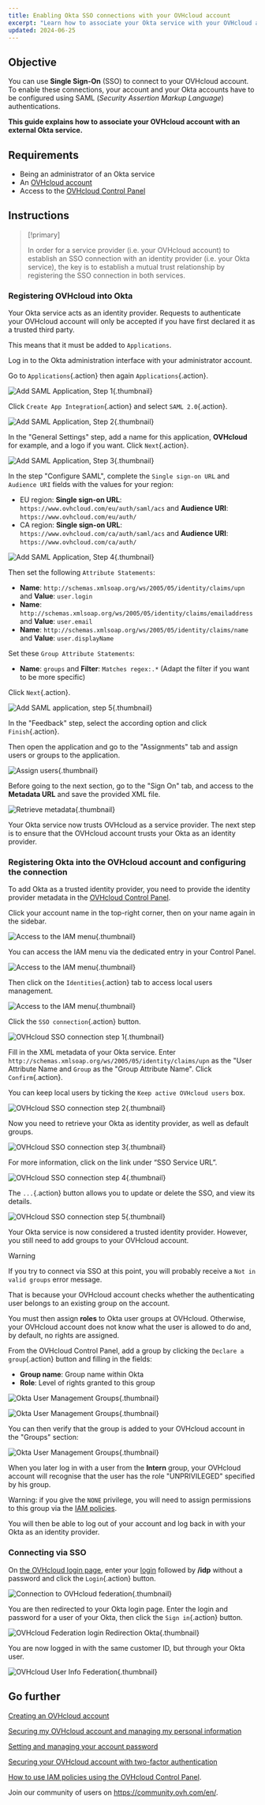 ```yaml
---
title: Enabling Okta SSO connections with your OVHcloud account
excerpt: "Learn how to associate your Okta service with your OVHcloud account via SAML 2.0"
updated: 2024-06-25
---
```


## Objective

You can use **Single Sign-On** (SSO) to connect to your OVHcloud account. To enable these connections, your account and your Okta accounts have to be configured using SAML (*Security Assertion Markup Language*) authentications.

**This guide explains how to associate your OVHcloud account with an external Okta service.**

## Requirements

- Being an administrator of an Okta service
- An [OVHcloud account](/pages/account_and_service_management/account_information/ovhcloud-account-creation)
- Access to the [OVHcloud Control Panel](https://ca.ovh.com/auth/?action=gotomanager&from=https://www.ovh.com/world/&ovhSubsidiary=we)

## Instructions

> [!primary]
>
> In order for a service provider (i.e. your OVHcloud account) to establish an SSO connection with an identity provider (i.e. your Okta service), the key is to establish a mutual trust relationship by registering the SSO connection in both services.
>

### Registering OVHcloud into Okta

Your Okta service acts as an identity provider. Requests to authenticate your OVHcloud account will only be accepted if you have first declared it as a trusted third party.

This means that it must be added to `Applications`.

Log in to the Okta administration interface with your administrator account.

Go to `Applications`{.action} then again `Applications`{.action}.

![Add SAML Application, Step 1](images/OKTA_add_application_step1.png){.thumbnail}

Click `Create App Integration`{.action} and select `SAML 2.0`{.action}.

![Add SAML Application, Step 2](images/OKTA_add_application_step2.png){.thumbnail}

In the "General Settings" step, add a name for this application, **OVHcloud** for example, and a logo if you want. Click `Next`{.action}.

![Add SAML Application, Step 3](images/OKTA_add_application_step3.png){.thumbnail}

In the step "Configure SAML", complete the `Single sign-on URL` and `Audience URI` fields with the values for your region: 

- EU region: **Single sign-on URL**: `https://www.ovhcloud.com/eu/auth/saml/acs` and **Audience URI**: `https://www.ovhcloud.com/eu/auth/`
- CA region: **Single sign-on URL**: `https://www.ovhcloud.com/ca/auth/saml/acs` and **Audience URI**: `https://www.ovhcloud.com/ca/auth/`

![Add SAML Application, Step 4](images/OKTA_add_application_step4.png){.thumbnail}

Then set the following `Attribute Statements`:

- **Name**: `http://schemas.xmlsoap.org/ws/2005/05/identity/claims/upn` and **Value**: `user.login`
- **Name**: `http://schemas.xmlsoap.org/ws/2005/05/identity/claims/emailaddress` and **Value**: `user.email`
- **Name**: `http://schemas.xmlsoap.org/ws/2005/05/identity/claims/name` and **Value**: `user.displayName`

Set these `Group Attribute Statements`:

- **Name**: `groups` and **Filter**: `Matches regex:.*` (Adapt the filter if you want to be more specific)

Click `Next`{.action}.

![Add SAML application, step 5](images/OKTA_add_application_step5.png){.thumbnail}

In the "Feedback" step, select the according option and click `Finish`{.action}.

Then open the application and go to the "Assignments" tab and assign users or groups to the application.

![Assign users](images/OKTA_add_user.png){.thumbnail}

Before going to the next section, go to the "Sign On" tab, and access to the **Metadata URL** and save the provided XML file.

![Retrieve metadata](images/OKTA_retrieve_metadata.png){.thumbnail}

Your Okta service now trusts OVHcloud as a service provider. The next step is to ensure that the OVHcloud account trusts your Okta as an identity provider.

### Registering Okta into the OVHcloud account and configuring the connection

To add Okta as a trusted identity provider, you need to provide the identity provider metadata in the [OVHcloud Control Panel](https://ca.ovh.com/auth/?action=gotomanager&from=https://www.ovh.com/world/&ovhSubsidiary=we).

Click your account name in the top-right corner, then on your name again in the sidebar.

![Access to the IAM menu](images/access_to_the_IAM_menu_01.png){.thumbnail}

You can access the IAM menu via the dedicated entry in your Control Panel.

![Access to the IAM menu](images/access_to_the_IAM_menu_02.png){.thumbnail}

Then click on the `Identities`{.action} tab to access local users management.

![Access to the IAM menu](images/access_to_the_IAM_menu_03.png){.thumbnail}

Click the `SSO connection`{.action} button.

![OVHcloud SSO connection step 1](images/ovhcloud_user_management_connect_sso_1.png){.thumbnail}

Fill in the XML metadata of your Okta service. Enter `http://schemas.xmlsoap.org/ws/2005/05/identity/claims/upn` as the "User Attribute Name and `Group` as the "Group Attribute Name". Click `Confirm`{.action}.

You can keep local users by ticking the `Keep active OVHcloud users` box.

![OVHcloud SSO connection step 2](images/ovhcloud_add_federation.png){.thumbnail}

Now you need to retrieve your Okta as identity provider, as well as default groups.

![OVHcloud SSO connection step 3](images/ovhcloud_add_federation_success.png){.thumbnail}

For more information, click on the link under “SSO Service URL”.

![OVHcloud SSO connection step 4](images/ovhcloud_idp_details.png){.thumbnail}

The `...`{.action} button allows you to update or delete the SSO, and view its details.

![OVHcloud SSO connection step 5](images/ovhcloud_user_management_connect_sso_5.png){.thumbnail}

Your Okta service is now considered a trusted identity provider. However, you still need to add groups to your OVHcloud account.

> [!warning]
> If you try to connect via SSO at this point, you will probably receive a `Not in valid groups` error message.
>
> That is because your OVHcloud account checks whether the authenticating user belongs to an existing group on the account.
>

You must then assign **roles** to Okta user groups at OVHcloud. Otherwise, your OVHcloud account does not know what the user is allowed to do and, by default, no rights are assigned.

From the OVHcloud Control Panel, add a group by clicking the `Declare a group`{.action} button and filling in the fields:

- **Group name**: Group name within Okta
- **Role**: Level of rights granted to this group

![Okta User Management Groups](images/ovhcloud_user_management_groups_1.png){.thumbnail}

![Okta User Management Groups](images/ovhcloud_user_management_groups_2.png){.thumbnail}

You can then verify that the group is added to your OVHcloud account in the "Groups" section:

![Okta User Management Groups](images/ovhcloud_user_management_groups_3.png){.thumbnail}

When you later log in with a user from the **Intern** group, your OVHcloud account will recognise that the user has the role "UNPRIVILEGED" specified by his group.

Warning: if you give the `NONE` privilege, you will need to assign permissions to this group via the [IAM policies](/pages/account_and_service_management/account_information/iam-policy-ui).

You will then be able to log out of your account and log back in with your Okta as an identity provider.

### Connecting via SSO

On [the OVHcloud login page](https://ca.ovh.com/auth/?action=gotomanager&from=https://www.ovh.com/world/&ovhSubsidiary=we), enter your [login](/pages/account_and_service_management/account_information/ovhcloud-account-creation#what-is-my-nic-handle) followed by **/idp** without a password and click the `Login`{.action} button.

![Connection to OVHcloud federation](images/ovhcloud_federation_login_1.png){.thumbnail}

You are then redirected to your Okta login page. Enter the login and password for a user of your Okta, then click the `Sign in`{.action} button.

![OVHcloud Federation login Redirection Okta](images/OKTA_login.png){.thumbnail}

You are now logged in with the same customer ID, but through your Okta user.

![OVHcloud User Info Federation](images/ovhcloud_user_infos_federation.png){.thumbnail}

## Go further

[Creating an OVHcloud account](/pages/account_and_service_management/account_information/ovhcloud-account-creation)

[Securing my OVHcloud account and managing my personal information](/pages/account_and_service_management/account_information/all_about_username)

[Setting and managing your account password](/pages/account_and_service_management/account_information/manage-ovh-password)

[Securing your OVHcloud account with two-factor authentication](/pages/account_and_service_management/account_information/secure-ovhcloud-account-with-2fa)

[How to use IAM policies using the OVHcloud Control Panel](/pages/account_and_service_management/account_information/iam-policy-ui).

Join our community of users on <https://community.ovh.com/en/>.
